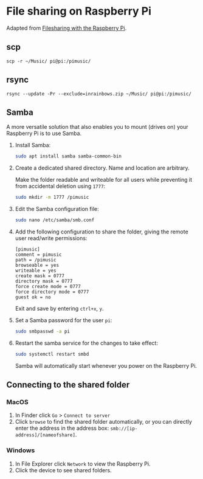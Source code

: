 # File sharing on Raspberry Pi

Adapted from [Filesharing with the Raspberry Pi](https://raspberrypi-guide.github.io/filesharing/filesharing-raspberry-pi.html).

## scp

```
scp -r ~/Music/ pi@pi:/pimusic/
```

## rsync

```
rsync --update -Pr --exclude=inrainbows.zip ~/Music/ pi@pi:/pimusic/
```

## Samba

A more versatile solution that also enables you to mount (drives on) your Raspberry Pi is to use Samba.

1.  Install Samba:

    ```sh
    sudo apt install samba samba-common-bin
    ```

2.  Create a dedicated shared directory. Name and location are arbitrary.

    Make the folder readable and writeable for all users while preventing it from accidental deletion using `1777`:

    ```sh
    sudo mkdir -m 1777 /pimusic
    ```

3.  Edit the Samba configuration file:

    ```sh
    sudo nano /etc/samba/smb.conf
    ```

4.  Add the following configuration to share the folder, giving the remote user read/write permissions:

    ```
    [pimusic]
    comment = pimusic
    path = /pimusic
    browseable = yes
    writeable = yes
    create mask = 0777
    directory mask = 0777
    force create mode = 0777
    force directory mode = 0777
    guest ok = no
    ```

    Exit and save by entering `ctrl+x`, `y`.

5.  Set a Samba password for the user `pi`:

    ```sh
    sudo smbpasswd -a pi
    ```

6.  Restart the samba service for the changes to take effect:

    ```sh
    sudo systemctl restart smbd
    ```

    Samba will automatically start whenever you power on the Raspberry Pi.

## Connecting to the shared folder

### MacOS

1.  In Finder click `Go` > `Connect to server`
2.  Click `browse` to find the shared folder automatically, or you can directly enter the address in the address box: `smb://[ip-address]/[nameofshare]`.

### Windows

1.  In File Explorer click `Network` to view the Raspberry Pi.
2.  Click the device to see shared folders.
